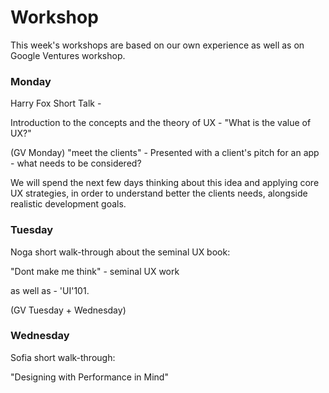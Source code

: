 # Workshop

This week's workshops are based on our own experience as well as on Google Ventures workshop.

### Monday
Harry Fox Short Talk -

Introduction to the concepts and the theory of UX -
"What is the value of UX?"

(GV Monday)
"meet the clients" -
Presented with a client's pitch for an app - what needs to be considered?

We will spend the next few days thinking about this idea and applying core UX strategies, in order to understand better the clients needs, alongside realistic development goals.


### Tuesday
Noga short walk-through about the seminal UX book:

"Dont make me think" - seminal UX work

as well as - 'UI'101.

(GV Tuesday + Wednesday)

### Wednesday

Sofia short walk-through:

"Designing with Performance in Mind"
